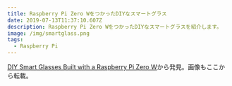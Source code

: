 ```yaml
---
title: Raspberry Pi Zero WをつかったDIYなスマートグラス
date: 2019-07-13T11:37:10.607Z
description: Raspberry Pi Zero WをつかったDIYなスマートグラスを紹介します。
image: /img/smartglass.png
tags:
  - Raspberry Pi
---
```

[DIY Smart Glasses Built with a Raspberry Pi Zero W](https://blog.hackster.io/diy-smart-glasses-built-with-a-raspberry-pi-zero-w-6d57e9c752ee)から発見。画像もここから転載。
